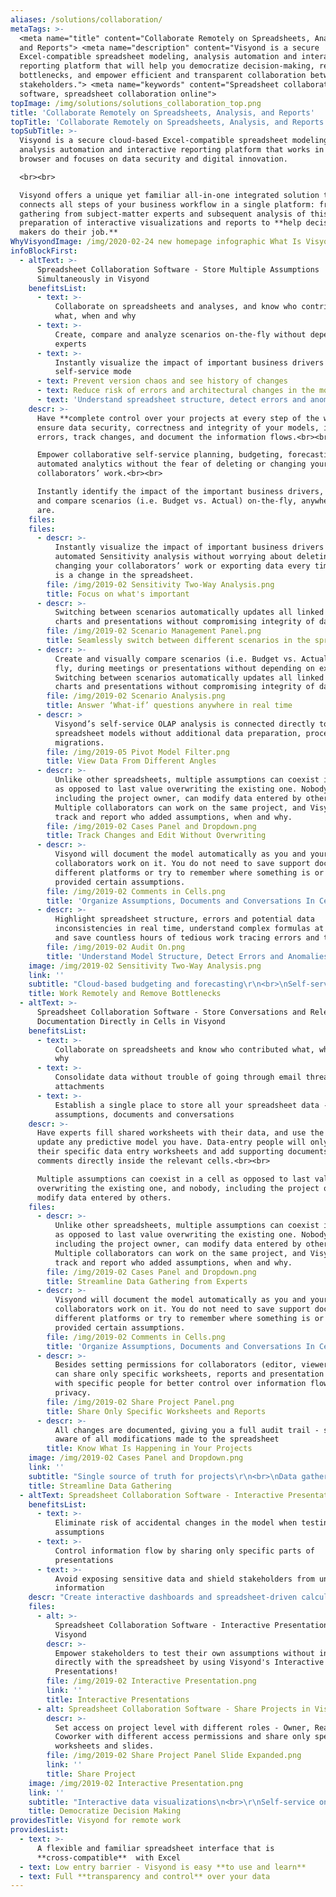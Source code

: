 ```yaml
---
aliases: /solutions/collaboration/
metaTags: >-
  <meta name="title" content="Collaborate Remotely on Spreadsheets, Analysis,
  and Reports"> <meta name="description" content="Visyond is a secure
  Excel-compatible spreadsheet modeling, analysis automation and interactive
  reporting platform that will help you democratize decision-making, remove
  bottlenecks, and empower efficient and transparent collaboration between
  stakeholders."> <meta name="keywords" content="Spreadsheet collaboration
  software, spreadsheet collaboration online">
topImage: /img/solutions/solutions_collaboration_top.png
title: 'Collaborate Remotely on Spreadsheets, Analysis, and Reports'
topTitle: 'Collaborate Remotely on Spreadsheets, Analysis, and Reports'
topSubTitle: >-
  Visyond is a secure cloud-based Excel-compatible spreadsheet modeling,
  analysis automation and interactive reporting platform that works in the
  browser and focuses on data security and digital innovation.

  <br><br>

  Visyond offers a unique yet familiar all-in-one integrated solution that
  connects all steps of your business workflow in a single platform: from data
  gathering from subject-matter experts and subsequent analysis of this data to
  preparation of interactive visualizations and reports to **help decision
  makers do their job.**
WhyVisyondImage: /img/2020-02-24 new homepage infographic What Is Visyond.png
infoBlockFirst:
  - altText: >-
      Spreadsheet Collaboration Software - Store Multiple Assumptions
      Simultaneously in Visyond
    benefitsList:
      - text: >-
          Collaborate on spreadsheets and analyses, and know who contributed
          what, when and why
      - text: >-
          Create, compare and analyze scenarios on-the-fly without depending on
          experts
      - text: >-
          Instantly visualize the impact of important business drivers in
          self-service mode
      - text: Prevent version chaos and see history of changes
      - text: Reduce risk of errors and architectural changes in the model
      - text: 'Understand spreadsheet structure, detect errors and anomalies'
    descr: >-
      Have **complete control over your projects at every step of the way** and
      ensure data security, correctness and integrity of your models, identify
      errors, track changes, and document the information flows.<br><br>

      Empower collaborative self-service planning, budgeting, forecasting and
      automated analytics without the fear of deleting or changing your
      collaborators’ work.<br><br>

      Instantly identify the impact of the important business drivers, visualize
      and compare scenarios (i.e. Budget vs. Actual) on-the-fly, anywhere you
      are.
    files:
    files:
      - descr: >-
          Instantly visualize the impact of important business drivers with
          automated Sensitivity analysis without worrying about deleting or
          changing your collaborators’ work or exporting data every time there
          is a change in the spreadsheet.
        file: /img/2019-02 Sensitivity Two-Way Analysis.png
        title: Focus on what's important
      - descr: >-
          Switching between scenarios automatically updates all linked cells,
          charts and presentations without compromising integrity of data.
        file: /img/2019-02 Scenario Management Panel.png
        title: Seamlessly switch between different scenarios in the spreadsheet
      - descr: >-
          Create and visually compare scenarios (i.e. Budget vs. Actual) on the
          fly, during meetings or presentations without depending on experts.
          Switching between scenarios automatically updates all linked cells,
          charts and presentations without compromising integrity of data.
        file: /img/2019-02 Scenario Analysis.png
        title: Answer ‘What-if’ questions anywhere in real time
      - descr: >
          Visyond’s self-service OLAP analysis is connected directly to your
          spreadsheet models without additional data preparation, processing and
          migrations.
        file: /img/2019-05 Pivot Model Filter.png
        title: View Data From Different Angles
      - descr: >-
          Unlike other spreadsheets, multiple assumptions can coexist in a cell
          as opposed to last value overwriting the existing one. Nobody,
          including the project owner, can modify data entered by others.
          Multiple collaborators can work on the same project, and Visyond will
          track and report who added assumptions, when and why.
        file: /img/2019-02 Cases Panel and Dropdown.png
        title: Track Changes and Edit Without Overwriting
      - descr: >-
          Visyond will document the model automatically as you and your
          collaborators work on it. You do not need to save support documents on
          different platforms or try to remember where something is or who
          provided certain assumptions.
        file: /img/2019-02 Comments in Cells.png
        title: 'Organize Assumptions, Documents and Conversations In Cells'
      - descr: >-
          Highlight spreadsheet structure, errors and potential data
          inconsistencies in real time, understand complex formulas at a glance
          and save countless hours of tedious work tracing errors and typos.
        file: /img/2019-02 Audit On.png
        title: 'Understand Model Structure, Detect Errors and Anomalies'
    image: /img/2019-02 Sensitivity Two-Way Analysis.png
    link: ''
    subtitle: "Cloud-based budgeting and forecasting\r\n<br>\nSelf-service planning and analysis\r\n<br>\nData governance and spreadsheet audit\r"
    title: Work Remotely and Remove Bottlenecks
  - altText: >-
      Spreadsheet Collaboration Software - Store Conversations and Relevant
      Documentation Directly in Cells in Visyond
    benefitsList:
      - text: >-
          Collaborate on spreadsheets and know who contributed what, when and
          why
      - text: >-
          Consolidate data without trouble of going through email threads and
          attachments
      - text: >-
          Establish a single place to store all your spreadsheet data - changes,
          assumptions, documents and conversations
    descr: >-
      Have experts fill shared worksheets with their data, and use the data to
      update any predictive model you have. Data-entry people will only see
      their specific data entry worksheets and add supporting documents and
      comments directly inside the relevant cells.<br><br>

      Multiple assumptions can coexist in a cell as opposed to last value
      overwriting the existing one, and nobody, including the project owner, can
      modify data entered by others.
    files:
      - descr: >-
          Unlike other spreadsheets, multiple assumptions can coexist in a cell
          as opposed to last value overwriting the existing one. Nobody,
          including the project owner, can modify data entered by others.
          Multiple collaborators can work on the same project, and Visyond will
          track and report who added assumptions, when and why.
        file: /img/2019-02 Cases Panel and Dropdown.png
        title: Streamline Data Gathering from Experts
      - descr: >-
          Visyond will document the model automatically as you and your
          collaborators work on it. You do not need to save support documents on
          different platforms or try to remember where something is or who
          provided certain assumptions.
        file: /img/2019-02 Comments in Cells.png
        title: 'Organize Assumptions, Documents and Conversations In Cells'
      - descr: >-
          Besides setting permissions for collaborators (editor, viewer), you
          can share only specific worksheets, reports and presentation slides
          with specific people for better control over information flow and data
          privacy.
        file: /img/2019-02 Share Project Panel.png
        title: Share Only Specific Worksheets and Reports
      - descr: >-
          All changes are documented, giving you a full audit trail - so you are
          aware of all modifications made to the spreadsheet
        title: Know What Is Happening in Your Projects
    image: /img/2019-02 Cases Panel and Dropdown.png
    link: ''
    subtitle: "Single source of truth for projects\r\n<br>\nData gathering without version chaos\r\n<br>\nSecure and granular data sharing\r"
    title: Streamline Data Gathering
  - altText: Spreadsheet Collaboration Software - Interactive Presentations in Visyond
    benefitsList:
      - text: >-
          Eliminate risk of accidental changes in the model when testing
          assumptions
      - text: >-
          Control information flow by sharing only specific parts of
          presentations
      - text: >-
          Avoid exposing sensitive data and shield stakeholders from unnecessary
          information
    descr: "Create interactive dashboards and spreadsheet-driven calculators without technical know-how and enable your stakeholders to **independently answer ‘what-if’ questions** without fear of breaking the model or exposing sensitive information.\r<br><br>\nChanging data on the slides does not make changes to the spreadsheet, so you don’t have to worry about losing important information or introducing architectural changes to the model.\r"
    files:
      - alt: >-
          Spreadsheet Collaboration Software - Interactive Presentations in
          Visyond
        descr: >-
          Empower stakeholders to test their own assumptions without interacting
          directly with the spreadsheet by using Visyond's Interactive
          Presentations!
        file: /img/2019-02 Interactive Presentation.png
        link: ''
        title: Interactive Presentations
      - alt: Spreadsheet Collaboration Software - Share Projects in Visyond
        descr: >-
          Set access on project level with different roles - Owner, Reader,
          Coworker with different access permissions and share only specific
          worksheets and slides.
        file: /img/2019-02 Share Project Panel Slide Expanded.png
        link: ''
        title: Share Project
    image: /img/2019-02 Interactive Presentation.png
    link: ''
    subtitle: "Interactive data visualizations\n<br>\r\nSelf-service on ‘what-if’ questions\r\n<br>\nSpreadsheet-driven calculators\r"
    title: Democratize Decision Making
providesTitle: Visyond for remote work
providesList:
  - text: >-
      A flexible and familiar spreadsheet interface that is
      **cross-compatible**  with Excel
  - text: Low entry barrier - Visyond is easy **to use and learn**
  - text: Full **transparency and control** over your data
---
```


